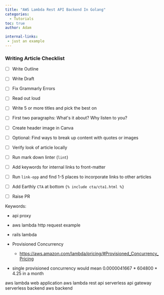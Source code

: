 ```yaml
---
title: "AWS Lambda Rest API Backend In Golang"
categories:
  - Tutorials
toc: true
author: Adam

internal-links:
 - just an example
---
```

### Writing Article Checklist

- [ ] Write Outline
- [ ] Write Draft
- [ ] Fix Grammarly Errors
- [ ] Read out loud
- [ ] Write 5 or more titles and pick the best on
- [ ] First two paragraphs: What's it about? Why listen to you?
- [ ] Create header image in Canva
- [ ] Optional: Find ways to break up content with quotes or images
- [ ] Verify look of article locally
- [ ] Run mark down linter (`lint`)
- [ ] Add keywords for internal links to front-matter
- [ ] Run `link-opp` and find 1-5 places to incorporate links to other articles
- [ ] Add Earthly `CTA` at bottom `{% include cta/cta1.html %}`
- [ ] Raise PR


Keywords:
- api proxy
- aws lambda http request example
- rails lambda

- Provisioned Concurrency
   - https://aws.amazon.com/lambda/pricing/#Provisioned_Concurrency_Pricing

- single provisioned concurrency would mean 0.0000041667 * 604800 * 4.25 in a month

aws lambda web application
aws lambda rest api
serverless api gateway
serverless backend
aws backend


